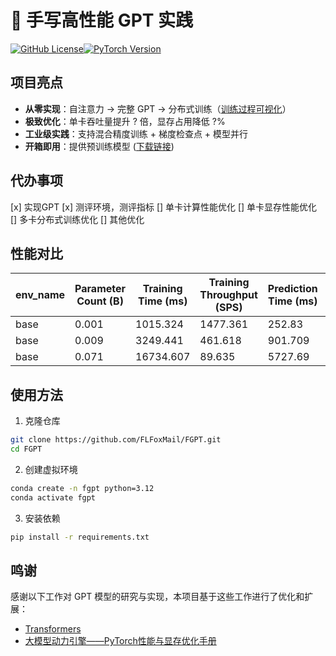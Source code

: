 # 🚀 手写高性能 GPT 实践

[![GitHub License](https://img.shields.io/badge/license-MIT-blue.svg)](https://github.com/your-repo/high-performance-gpt/blob/main/LICENSE)[![PyTorch Version](https://img.shields.io/badge/PyTorch-2.0+-red.svg)](https://pytorch.org/)

## 项目亮点
- ​**从零实现**：自注意力 → 完整 GPT → 分布式训练（[训练过程可视化](docs/training_curve.gif)）
- ​**极致优化**：单卡吞吐量提升 ? 倍，显存占用降低 ?%
- ​**工业级实践**：支持混合精度训练 + 梯度检查点 + 模型并行
- ​**开箱即用**：提供预训练模型 ([下载链接](https://example.com/pretrained_models))

## 代办事项
[x] 实现GPT
[x] 测评环境，测评指标
[] 单卡计算性能优化
[] 单卡显存性能优化
[] 多卡分布式训练优化
[] 其他优化

## 性能对比
| env_name | Parameter Count (B) | Training Time (ms) | Training Throughput (SPS) | Prediction Time (ms) | Prediction Throughput (SPS) | Memory Usage (GB) | time_stamp |
| --- | --- | --- | --- | --- | --- | --- | --- |
| base | 0.001 | 1015.324 | 1477.361 | 252.83 | 1977.616 | 0.208 | 20250326_204806 |
| base | 0.009 | 3249.441 | 461.618 | 901.709 | 554.503 | 0.666 | 20250326_204812 |
| base | 0.071 | 16734.607 | 89.635 | 5727.69 | 87.295 | 2.676 | 20250326_204828 |



## 使用方法
1. 克隆仓库
```bash
git clone https://github.com/FLFoxMail/FGPT.git
cd FGPT
```
2. 创建虚拟环境
```bash
conda create -n fgpt python=3.12
conda activate fgpt
```

3. 安装依赖
```bash
pip install -r requirements.txt
```

## 鸣谢
感谢以下工作对 GPT 模型的研究与实现，本项目基于这些工作进行了优化和扩展：
- [Transformers](https://github.com/huggingface/transformers)
- [大模型动力引擎——PyTorch性能与显存优化手册](http://www.tup.tsinghua.edu.cn/booksCenter/book_10581501.html#)